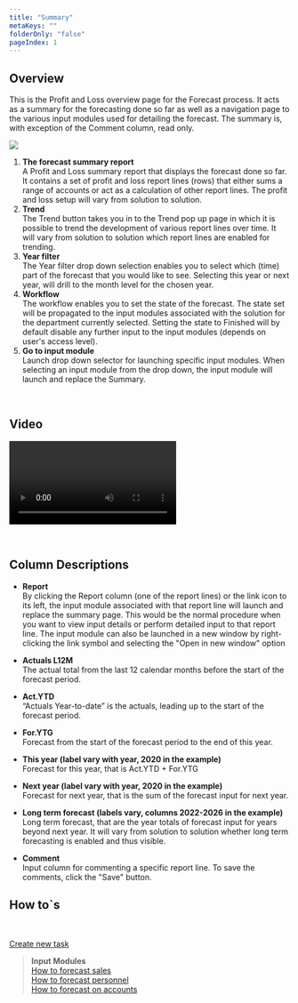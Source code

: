 ```yaml
---
title: "Summary"
metaKeys: ""
folderOnly: "false"
pageIndex: 1
---
```


## Overview
This is the Profit and Loss overview page for the Forecast process. It acts as a summary for the forecasting done so far as well as a navigation page to the various input modules used for detailing the forecast. The summary is, with exception of the Comment column, read only.
<br/>

![](https://profitbasedocs.blob.core.windows.net/plannerimages/forecast-summary.jpg)

1. **The forecast summary report** <br/>
A Profit and Loss summary report that displays the forecast done so far. It contains a set of profit and loss report lines (rows) that either sums a range of accounts or act as a calculation of other report lines. The profit and loss setup will vary from solution to solution. 
2. **Trend** <br/>
The Trend button takes you in to the Trend pop up page in which it is possible to trend the development of various report lines over time. It will vary from solution to solution which report lines are enabled for trending.
3. **Year filter** <br/>
The Year filter drop down selection enables you to select which (time) part of the forecast that you would like to see. Selecting this year or next year, will drill to the month level for the chosen year.
4. **Workflow** <br/>
The workflow enables you to set the state of the forecast. The state set will be propagated to the input modules associated with the solution for the department currently selected. Setting the state to Finished will by default disable any further input to the input modules (depends on user's access level).
5. **Go to input module** <br/>
Launch drop down selector for launching specific input modules. When selecting an input module from the drop down, the input module will launch and replace the Summary.

<br/>

## Video
![Introduction](https://profitbasedocs.blob.core.windows.net/enduserhelp/videos/ForecastSummary.mp4)

<br/>

## Column Descriptions

- **Report**<br/>
By clicking the Report column (one of the report lines) or the link icon to its left, the input module associated with that report line will launch and replace the summary page. This would be the normal procedure when you want to view input details or perform detailed input to that report line. The input module can also be launched in a new window by right-clicking the link symbol and selecting the "Open in new window" option

- **Actuals L12M**<br/>
The actual total from the last 12 calendar months before the start of the forecast period.

- **Act.YTD**<br/>
“Actuals Year-to-date” is the actuals, leading up to the start of the forecast period.
 
- **For.YTG** <br/>
Forecast from the start of the forecast period to the end of this year.

- **This year (label vary with year, 2020 in the example)** <br/>
Forecast for this year, that is Act.YTD + For.YTG

- **Next year (label vary with year, 2020 in the example)** <br/>
Forecast for next year, that is the sum of the forecast input for next year.

- **Long term forecast (labels vary, columns 2022-2026 in the example)** <br/>
Long term forecast, that are the year totals of forecast input for years beyond next year. It will vary from solution to solution whether long term forecasting is enabled and thus visible.

- **Comment** <br/>
Input column for commenting a specific report line. To save the comments, click the "Save" button.

## How to`s

<br/>

[Create new task](../../process-and-tasks/tasks/create-edit-task.md)<br/>

> **Input Modules**<br/>
> [How to forecast sales](../../../modules/sales-forecast/sales-forecast-details.md)<br/>
> [How to forecast personnel](../../../modules/personnel/personnel-details.md)<br/> 
> [How to forecast on accounts](../../../modules/account/account-details.md)<br/>




